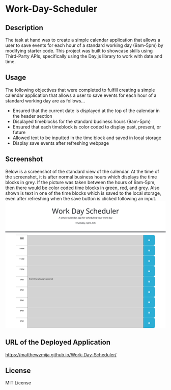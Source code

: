 # Work-Day-Scheduler

## Description

The task at hand was to create a simple calendar application that allows a user to save events for each hour of a standard working day (9am-5pm) by modifying starter code. This project was built to showcase skills using Third-Party APIs, specifically using the Day.js library to work with date and time.

## Usage

The following objectives that were completed to fulfill creating a simple calendar application that allows a user to save events for each hour of a standard working day are as follows...

- Ensured that the current date is displayed at the top of the calendar in the header section
- Displayed timeblocks for the standard business hours (9am-5pm)
- Ensured that each timeblock is color coded to display past, present, or future
- Allowed text to be inputted in the time block and saved in local storage
- Display save events after refreshing webpage

## Screenshot

Below is a screenshot of the standard view of the calendar. At the time of the screenshot, it is after normal business hours which displays the time blocks in grey. If the picture was taken between the hours of 9am-5pm, then there would be color coded time blocks in green, red, and grey. Also shown is text in one of the time blocks which is saved to the local storage, even after refreshing when the save button is clicked following an input.
![Standard View](./Assets/WorkDaySchedulerSS.png)

## URL of the Deployed Application

https://matthewzmija.github.io/Work-Day-Scheduler/

## License

MIT License
